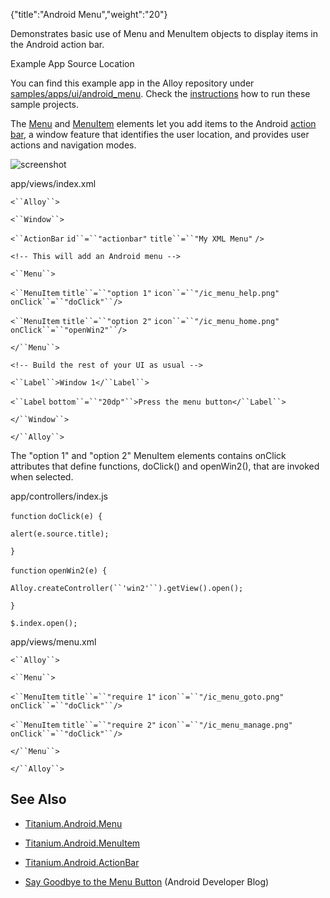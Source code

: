 {"title":"Android Menu","weight":"20"}

Demonstrates basic use of Menu and MenuItem objects to display items in the Android action bar.

Example App Source Location

You can find this example app in the Alloy repository under [samples/apps/ui/android\_menu](https://github.com/appcelerator/alloy/tree/master/samples/apps/ui/android_menu). Check the [instructions](/docs/appc/Alloy_Framework/Alloy_Guide/Alloy_Test_Apps/) how to run these sample projects.

The [Menu](https://docs.appcelerator.com/platform/latest/#!/api/Titanium.Android.Menu) and [MenuItem](#!/api/Titanium.Android.Menu) elements let you add items to the Android [action bar](http://developer.android.com/guide/topics/ui/actionbar.html), a window feature that identifies the user location, and provides user actions and navigation modes.

![screenshot](/Images/appc/download/attachments/41845737/screenshot.png)

app/views/index.xml

`<``Alloy``>`

`<``Window``>`

`<``ActionBar`  `id``=``"actionbar"`  `title``=``"My XML Menu"` `/>`

`<!-- This will add an Android menu -->`

`<``Menu``>`

`<``MenuItem`  `title``=``"option 1"`  `icon``=``"/ic_menu_help.png"`  `onClick``=``"doClick"``/>`

`<``MenuItem`  `title``=``"option 2"`  `icon``=``"/ic_menu_home.png"`  `onClick``=``"openWin2"``/>`

`</``Menu``>`

`<!-- Build the rest of your UI as usual -->`

`<``Label``>Window 1</``Label``>`

`<``Label`  `bottom``=``"20dp"``>Press the menu button</``Label``>`

`</``Window``>`

`</``Alloy``>`

The "option 1" and "option 2" MenuItem elements contains onClick attributes that define functions, doClick() and openWin2(), that are invoked when selected.

app/controllers/index.js

`function` `doClick(e) {`

`alert(e.source.title);`

`}`

`function` `openWin2(e) {`

`Alloy.createController(``'win2'``).getView().open();`

`}`

`$.index.open();`

app/views/menu.xml

`<``Alloy``>`

`<``Menu``>`

`<``MenuItem`  `title``=``"require 1"`  `icon``=``"/ic_menu_goto.png"`  `onClick``=``"doClick"``/>`

`<``MenuItem`  `title``=``"require 2"`  `icon``=``"/ic_menu_manage.png"`  `onClick``=``"doClick"``/>`

`</``Menu``>`

`</``Alloy``>`

## See Also

* [Titanium.Android.Menu](#!/api/Titanium.Android.Menu)

* [Titanium.Android.MenuItem](https://docs.appcelerator.com/platform/latest/#!/api/Titanium.Android.MenuItem)

* [Titanium.Android.ActionBar](#!/api/Titanium.Android.ActionBar)

* [Say Goodbye to the Menu Button](http://android-developers.blogspot.com/2012/01/say-goodbye-to-menu-button.html) (Android Developer Blog)
